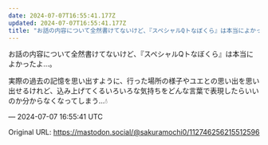 ```yaml
---
date: 2024-07-07T16:55:41.177Z
updated: 2024-07-07T16:55:41.177Z
title: "お話の内容について全然書けてないけど、『スペシャルQトなぼくら』は本当によかった[...]"
---
```


<p>お話の内容について全然書けてないけど、『スペシャルQトなぼくら』は本当によかったよ…。</p><p>実際の過去の記憶を思い出すように、行った場所の様子やユエとの思い出を思い出せるけれど、込み上げてくるいろいろな気持ちをどんな言葉で表現したらいいのか分からなくなってしまう…💧</p>

&mdash; 2024-07-07 16:55:41 UTC

Original URL: https://mastodon.social/@sakuramochi0/112746256215512596
